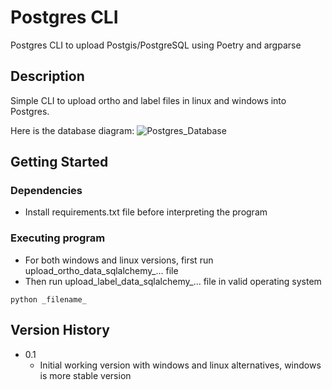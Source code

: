 # Postgres CLI

Postgres CLI to upload Postgis/PostgreSQL using Poetry and argparse

## Description

Simple CLI to upload ortho and label files in linux and windows into Postgres.

Here is the database diagram:
![Postgres_Database](/uploads/0abfd421e0e51720728d0b2fbb539b7b/Postgres_Database.png)

## Getting Started

### Dependencies

* Install requirements.txt file before interpreting the program

### Executing program

* For both windows and linux versions, first run upload_ortho_data_sqlalchemy_... file
* Then run upload_label_data_sqlalchemy_... file in valid operating system
```
python _filename_
```



## Version History


* 0.1
    * Initial working version with windows and linux alternatives, windows is more stable version 


